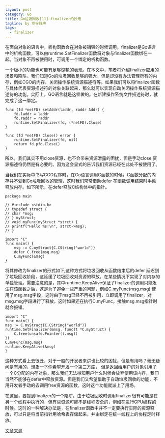 ```yaml
---
layout: post
category: Go
title: Go垃圾回收[11]—finalizer的妙用
tagline: by 空谷残声
tags: 
  - finalizer
---
```


在面向对象的语言中，析构函数会在对象被销毁的时候调用。finalizer是Go语言中的析构函数，可以由runtime.SetFinalizer函数将对象与finalizer函数绑在一起。当对象不再被使用时，可调用一个绑定的析构函数。

一个极小的功能也可能有足够惊艳的表现。在本文中，笔者将介绍finalizer应用的场景和陷阱。我们知道Go的垃圾回收足够的强大，但是却没有办法管理所有的内存，例如CGO的内存、关闭操作系统资源描述符等。如果我们可以将finalizer函数与具体代表资源描述符的对象关联起来，那么就可以实现自动关闭操作系统资源描述符的功能。实际上，GO语言就是这样做的。在新建操作系统文件描述符时，就完成了这一绑定。

```
func (fd *netFD) setAddr(laddr, raddr Addr) {
	fd.laddr = laddr
	fd.raddr = raddr
	runtime.SetFinalizer(fd, (*netFD).Close)
}

func (fd *netFD) Close() error {
	runtime.SetFinalizer(fd, nil)
	return fd.pfd.Close()
}
```
所以，我们其实不用close资源，也不会带来资源泄露的困扰，但是手动close 资源描述符仍然是有必要的。因为这会显式的告诉我们资源已经在此处不被使用了。

当我们在实际中书写CGO程序时，在Go语言调用C函数的时候，C函数分配的内存并不受到Go垃圾回收的管理，这时我们常常借助defer 在函数调用结束时手动释放内存。如下所示，在defer释放C结构体中的指针。

```
package main

// #include <stdio.h>
// typedef struct {
// char *msg;
// } myStruct;
// void myFunc(myStruct *strct) {
// printf("Hello %s!\n", strct->msg);
// }

import "C"
func main() {
	msg := C.myStruct{C.CString("world")}
	defer C.free(msg.msg)
	C.myFunc(&msg)
}
```
将其修改为finalizer的形式如下,这种方式将垃圾回收从函数结束后的defer 延迟到了垃圾回收阶段，这延缓了垃圾回收对资源的释放，在某些情况下实现了对内存的单独管理。需要注意的是，其中runtime.KeepAlive保证了finalizer的调用只能发生在该函数之后，这是为了避免一些严重的问题，例如C.myFunc(msg.msg) 使用了msg.msg字段，这时由于msg已经不再被引用，立即调用了finalizer，对msg.msg字段进行了释放，这时如果还在执行C.myFunc，接触msg.msg指针时就会报错。

```
import "C"
func main() {
msg := C.myStruct{C.CString("world")}
runtime.SetFinalizer(&msg, func(t *C.myStruct) {
	C.free(unsafe.Pointer(t.msg))
})
C.myFunc(msg.msg)
runtime.KeepAlive(&msg)
}
```
这种方式看上去很丑，对于一般的开发者来讲也比较的困扰，但是有用吗？毫无疑问是有用的，想象一下你希望开发一个第三方库， 但是返回给用户的对象引用了一个C分配的内存对象，那么我们无法得知用户什么时候会放弃使用该内存，我们当然不能够在defer中释放资源。但是我们又希望借助于自动垃圾回收的功能，不用开发者手动的去调用free资源的函数，这时这个功能就派上了用场。

在这里，要提到finalizer的一个陷阱。由于垃圾回收时调用finalizer很有可能是在另一个线程中执行的，但有些资源可能不是线程安全的，例如在进行GPU编程的时候。这时的一种解决办法是，在finalizer函数中并不一定要执行实际的资源释放，可以只是将当前指针用哈希表存储起来，并由绑定在统一线程上的协程定时释放。


[文章来源](https://www.codingsky.com/doc/2022/4/26/896.html)




